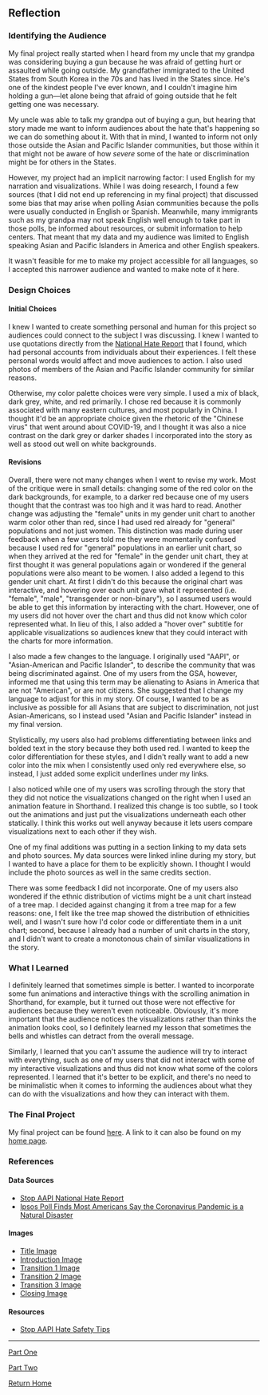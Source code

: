 ## Reflection 

### Identifying the Audience 

My final project really started when I heard from my uncle that my grandpa was considering buying a gun because he was afraid of getting hurt or assaulted while going outside. My grandfather immigrated to the United States from South Korea in the 70s and has lived in the States since. He's one of the kindest people I've ever known, and I couldn't imagine him holding a gun&mdash;let alone being that afraid of going outside that he felt getting one was necessary. 

My uncle was able to talk my grandpa out of buying a gun, but hearing that story made me want to inform audiences about the hate that's happening so we can do something about it. With that in mind, I wanted to inform not only those outside the Asian and Pacific Islander communities, but those within it that might not be aware of how _severe_ some of the hate or discrimination might be for others in the States. 

However, my project had an implicit narrowing factor: I used English for my narration and visualizations. While I was doing research, I found a few sources (that I did not end up referencing in my final project) that discussed some bias that may arise when polling Asian communities because the polls were usually conducted in English or Spanish. Meanwhile, many immigrants such as my grandpa may not speak English well enough to take part in those polls, be informed about resources, or submit information to help centers. That meant that my data and my audience was limited to English speaking Asian and Pacific Islanders in America and other English speakers. 

It wasn't feasible for me to make my project accessible for all languages, so I accepted this narrower audience and wanted to make note of it here.

### Design Choices 

#### Initial Choices 

I knew I wanted to create something personal and human for this project so audiences could connect to the subject I was discussing. I knew I wanted to use quotations directly from the [National Hate Report](https://secureservercdn.net/104.238.69.231/a1w.90d.myftpupload.com/wp-content/uploads/2020/10/Stop_AAPI_Hate_National_Report_200805.pdf) that I found, which had personal accounts from individuals about their experiences. I felt these personal words would affect and move audiences to action. I also used photos of members of the Asian and Pacific Islander community for similar reasons. 

Otherwise, my color palette choices were very simple. I used a mix of black, dark grey, white, and red primarily. I chose red because it is commonly associated with many eastern cultures, and most popularly in China. I thought it'd be an appropriate choice given the rhetoric of the "Chinese virus" that went around about COVID-19, and I thought it was also a nice contrast on the dark grey or darker shades I incorporated into the story as well as stood out well on white backgrounds. 

#### Revisions 

Overall, there were not many changes when I went to revise my work. Most of the critique were in small details: changing some of the red color on the dark backgrounds, for example, to a darker red because one of my users thought that the contrast was too high and it was hard to read. Another change was adjusting the "female" units in my gender unit chart to another warm color other than red, since I had used red already for "general" populations and not just women. This distinction was made during user feedback when a few users told me they were momentarily confused because I used red for "general" populations in an earlier unit chart, so when they arrived at the red for "female" in the gender unit chart, they at first thought it was general populations again or wondered if the general populations were also meant to be women. I also added a legend to this gender unit chart. At first I didn't do this because the original chart was interactive, and hovering over each unit gave what it represented (i.e. "female", "male", "transgender or non-binary"), so I assumed users would be able to get this information by interacting with the chart. However, one of my users did not hover over the chart and thus did not know which color represented what. In lieu of this, I also added a "hover over" subtitle for applicable visualizations so audiences knew that they could interact with the charts for more information.

I also made a few changes to the language. I originally used "AAPI", or "Asian-American and Pacific Islander", to describe the community that was being discriminated against. One of my users from the GSA, however, informed me that using this term may be alienating to Asians in America that are not "American", or are not citizens. She suggested that I change my language to adjust for this in my story. Of course, I wanted to be as inclusive as possible for all Asians that are subject to discrimination, not just Asian-Americans, so I instead used "Asian and Pacific Islander" instead in my final version. 

Stylistically, my users also had problems differentiating between links and bolded text in the story because they both used red. I wanted to keep the color differentiation for these styles, and I didn't really want to add a new color into the mix when I consistently used only red everywhere else, so instead, I just added some explicit underlines under my links. 

I also noticed while one of my users was scrolling through the story that they did not notice the visualizations changed on the right when I used an animation feature in Shorthand. I realized this change is too subtle, so I took out the animations and just put the visualizations underneath each other statically. I think this works out well anyway because it lets users compare visualizations next to each other if they wish. 

One of my final additions was putting in a section linking to my data sets and photo sources. My data sources were linked inline during my story, but I wanted to have a place for them to be explicitly shown. I thought I would include the photo sources as well in the same credits section. 

There was some feedback I did not incorporate. One of my users also wondered if the ethnic distribution of victims might be a unit chart instead of a tree map. I decided against changing it from a tree map for a few reasons: one, I felt like the tree map showed the distribution of ethnicities well, and I wasn't sure how I'd color code or differentiate them in a unit chart; second, because I already had a number of unit charts in the story, and I didn't want to create a monotonous chain of similar visualizations in the story. 

### What I Learned 

I definitely learned that sometimes simple is better. I wanted to incorporate some fun animations and interactive things with the scrolling animation in Shorthand, for example, but it turned out those were not effective for audiences because they weren't even noticeable. Obviously, it's more important that the audience notices the visualizations rather than thinks the animation looks cool, so I definitely learned my lesson that sometimes the bells and whistles can detract from the overall message. 

Similarly, I learned that you can't assume the audience will try to interact with everything, such as one of my users that did not interact with some of my interactive visualizations and thus did not know what some of the colors represented. I learned that it's better to be explicit, and there's no need to be minimalistic when it comes to informing the audiences about what they can do with the visualizations and how they can interact with them. 

### The Final Project 

My final project can be found [here](https://carnegiemellon.shorthandstories.com/asian-and-pacific-islander-hate-in-covid-19/index.html). A link to it can also be found on my [home page](/README.md). 

### References 

#### Data Sources 

* [Stop AAPI National Hate Report](https://secureservercdn.net/104.238.69.231/a1w.90d.myftpupload.com/wp-content/uploads/2020/10/Stop_AAPI_Hate_National_Report_200805.pdf) 
* [Ipsos Poll Finds Most Americans Say the Coronavirus Pandemic is a Natural Disaster](https://www.ipsos.com/sites/default/files/ct/news/documents/2020-04/topline-center-for-public-integrity-042820.pdf)

#### Images 

* [Title Image](https://unsplash.com/photos/gP7gD25vz-M?utm_source=unsplash&utm_medium=referral&utm_content=creditShareLink) 
* [Introduction Image](https://unsplash.com/photos/z7lTC8cFKKs?utm_source=unsplash&utm_medium=referral&utm_content=creditShareLink) 
* [Transition 1 Image](https://unsplash.com/photos/Ay1GXusQSU8?utm_source=unsplash&utm_medium=referral&utm_content=creditShareLink) 
* [Transition 2 Image](https://unsplash.com/photos/rOnczR_I2Ec?utm_source=unsplash&utm_medium=referral&utm_content=creditShareLink) 
* [Transition 3 Image](https://unsplash.com/photos/2nLDb-r7xos?utm_source=unsplash&utm_medium=referral&utm_content=creditShareLink) 
* [Closing Image](https://unsplash.com/photos/g1Kr4Ozfoac?utm_source=unsplash&utm_medium=referral&utm_content=creditShareLink) 

#### Resources 

* [Stop AAPI Hate Safety Tips](https://stopaapihate.org/safetytipsenglish/) 
 

<hr> 

[Part One](/cho_final_project_part1.md)

[Part Two](/cho_final_project_part2.md)

[Return Home](/README.md)
